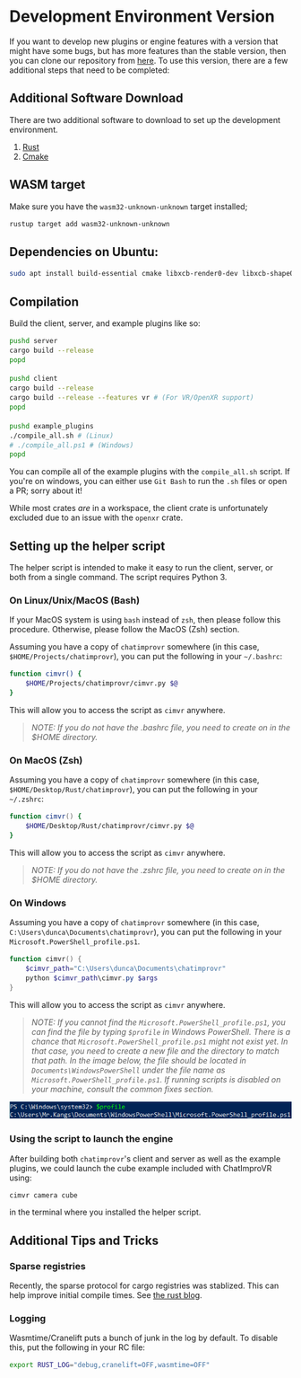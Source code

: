 # Development Environment Version
If you want to develop new plugins or engine features with a version that might have some bugs, but has more features than the stable version, then you can clone our repository from [here](https://github.com/ChatImproVR/chatimprovr). To use this version, there are a few additional steps that need to be completed:

## Additional Software Download
There are two additional software to download to set up the development environment.
1. [Rust](https://www.rust-lang.org/tools/install)
2. [Cmake](https://cmake.org/download/)
<!-- 1. [Rust (for both Desktop and VR)](#rust)
2. [CMake (For VR only)](#cmake) -->

<!-- ### Rust
When you visit the page for Rust, it will greet you the screen as below.
![Rust Install Page](/images/rust_install_page.png)

Please follow the instructions as they stated. The page might look slighlty different based on operating system.

### CMake
When you visit the [page for Cmake](https://cmake.org/download/), it will greet you the screen as below. Please download the latest version of Cmake that has the option of Windows x64 Installer: the file extension is `.msi`.
![Cmake Install Page](/images/cmake_install_page.png)
In the image above, the version we are downloading is 3.26.4, but you can download and install a higher version if you want as well.

Once you download the installer, open the installer. The first screen should be similar as the following screen.

![Cmake Installer Part 1](/images/cmake_installer_part_1.png)

Select `Next` to continue the installation process.

The next screen will ask regarding the agreement of the program. Select agree to continue the installation process as the image below. You can save the agreement by selecting the `print` option if you want.

![Cmake Installer Part 2](/images/cmake_installer_part_2.png)

In the next screen, we are have an option to install on system path for current user, all users, or not at all. Choose either for the current user or all users to add the system PATH. The image below has selected for all users.

![Cmake Installer Part 3](/images/cmake_installer_part_3.png)

The next screen is selection the program path. The image below has selected the default path, but you can choose whatever path you want.

![Cmake Installer Part 4](/images/cmake_installer_part_4.png)

The next screen is an verifier on selecting all the correct options that you have selected. Once everything is all set, click the `install` button to proceed the installation.

![Cmake Installer Part 5](/images/cmake_installer_part_5.png)

Once the installation is complete, then you will see the following screen.

![Cmake Installer Part 6](/images/cmake_installer_part_6.png) -->

## WASM target
Make sure you have the `wasm32-unknown-unknown` target installed;
```sh
rustup target add wasm32-unknown-unknown
```

## Dependencies on Ubuntu:
```sh
sudo apt install build-essential cmake libxcb-render0-dev libxcb-shape0-dev libxcb-xfixes0-dev libspeechd-dev libxkbcommon-dev libssl-dev
```

## Compilation
Build the client, server, and example plugins like so:
```sh
pushd server
cargo build --release
popd

pushd client
cargo build --release
cargo build --release --features vr # (For VR/OpenXR support)
popd

pushd example_plugins
./compile_all.sh # (Linux)
# ./compile_all.ps1 # (Windows)
popd
```

You can compile all of the example plugins with the `compile_all.sh` script. 
If you're on windows, you can either use `Git Bash` to run the `.sh` files or open a PR; sorry about it!

While most crates _are_ in a workspace, the client crate is unfortunately excluded due to an issue with the `openxr` crate.

## Setting up the helper script
The helper script is intended to make it easy to run the client, server, or both from a single command. The script requires Python 3.

### On Linux/Unix/MacOS (Bash)

If your MacOS system is using `bash` instead of `zsh`, then please follow this procedure. Otherwise, please follow the MacOS (Zsh) section.

Assuming you have a copy of `chatimprovr` somewhere (in this case, `$HOME/Projects/chatimprovr`), you can put the following in your `~/.bashrc`:

```bash
function cimvr() {
    $HOME/Projects/chatimprovr/cimvr.py $@
}
```
This will allow you to access the script as `cimvr` anywhere.

> *NOTE: If you do not have the .bashrc file, you need to create on in the $HOME directory.*

### On MacOS (Zsh)

Assuming you have a copy of `chatimprovr` somewhere (in this case,  `$HOME/Desktop/Rust/chatimprovr`), you can put the following in your `~/.zshrc`:

```zsh
function cimvr() {
    $HOME/Desktop/Rust/chatimprovr/cimvr.py $@
}
```
This will allow you to access the script as `cimvr` anywhere.

> *NOTE: If you do not have the .zshrc file, you need to create on in the $HOME directory.*

### On Windows
Assuming you have a copy of `chatimprovr` somewhere (in this case, `C:\Users\dunca\Documents\chatimprovr`), you can put the following in your `Microsoft.PowerShell_profile.ps1`.

```ps1
function cimvr() {
    $cimvr_path="C:\Users\dunca\Documents\chatimprovr"
    python $cimvr_path\cimvr.py $args
}
```
This will allow you to access the script as `cimvr` anywhere.

> *NOTE: If you cannot find the `Microsoft.PowerShell_profile.ps1`, you can find the file by typing `$profile` in Windows PowerShell. There is a chance that `Microsoft.PowerShell_profile.ps1` might not exist yet. In that case, you need to create a new file and the directory to match that path. In the image below, the file should be located in `Documents\WindowsPowerShell` under the file name as `Microsoft.PowerShell_profile.ps1`. If running scripts is disabled on your machine, consult the common fixes section.*

![$profile path](./images/profile_path.png)

### Using the script to launch the engine
After building both `chatimprovr`'s client and server as well as the example plugins, we could launch the cube example included with ChatImproVR using:
```bash
cimvr camera cube
```
in the terminal where you installed the helper script.

## Additional Tips and Tricks
### Sparse registries
Recently, the sparse protocol for cargo registries was stablized. This can help improve initial compile times. See [the rust blog](https://blog.rust-lang.org/2023/03/09/Rust-1.68.0.html#cargos-sparse-protocol).

### Logging
Wasmtime/Cranelift puts a bunch of junk in the log by default. To disable this, put the following in your RC file:
```sh
export RUST_LOG="debug,cranelift=OFF,wasmtime=OFF"
```